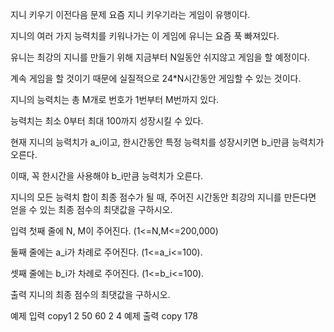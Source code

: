 지니 키우기
이전다음
문제
요즘 지니 키우기라는 게임이 유행이다.

지니의 여러 가지 능력치를 키워나가는 이 게임에 유니는 요즘 푹 빠져있다.

유니는 최강의 지니를 만들기 위해 지금부터 N일동안 쉬지않고 게임을 할 예정이다.

계속 게임을 할 것이기 때문에 실질적으로 24*N시간동안 게임할 수 있는 것이다.

지니의 능력치는 총 M개로 번호가 1번부터 M번까지 있다.

능력치는 최소 0부터 최대 100까지 성장시킬 수 있다.

현재 지니의 능력치가 a_i이고, 한시간동안 특정 능력치를 성장시키면 b_i만큼 능력치가 오른다.

이때, 꼭 한시간을 사용해야 b_i만큼 능력치가 오른다.

지니의 모든 능력치 합이 최종 점수가 될 때, 주어진 시간동안 최강의 지니를 만든다면 얻을 수 있는 최종 점수의 최댓값을 구하시오.

입력
첫째 줄에 N, M이 주어진다. (1<=N,M<=200,000)

둘째 줄에는 a_i가 차례로 주어진다. (1<=a_i<=100).

셋째 줄에는 b_i가 차례로 주어진다. (1<=b_i<=100).

출력
지니의 최종 점수의 최댓값을 구하시오.

예제 입력
copy1 2
50 60
2 4
예제 출력
copy
178